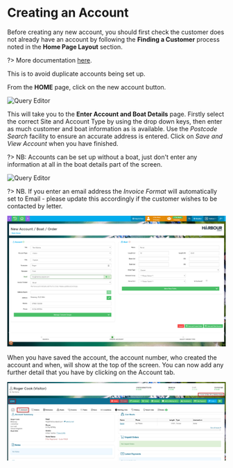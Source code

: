 # Creating an Account #

Before creating any new account, you should first check the customer does not already have an account by following the **Finding a Customer** process noted in the **Home Page Layout** section.  

?> More documentation [here](GeneralNavigation/HomepageLayout).

This is to avoid duplicate accounts being set up.

From the **HOME** page, click on the new account button.

![Query Editor](img/Creatinganaccount1.png)

This will take you to the **Enter Account and Boat Details** page.  Firstly select the correct Site and Account Type by using the drop down keys, then enter as much customer and boat information as is available.  Use the *Postcode Search* facility to ensure an accurate address is entered.  Click on *Save and View Account* when you have finished.

?> NB: Accounts can be set up without a boat, just don't enter any information at all in the boat details part of the screen.

![Query Editor](img/Creatinganaccount2.png)

?> NB. If you enter an email address the *Invoice Format* will automatically set to 
Email - please update this accordingly if the customer wishes to be contacted by letter.

![image-20191212153830413](image-20191212153830413.png)

When you have saved the account, the account number, who created the account and when, will show at the top of the screen.  You can now add any further detail that you have by clicking on the Account tab.

![image-20191212154230377](image-20191212154230377.png)






